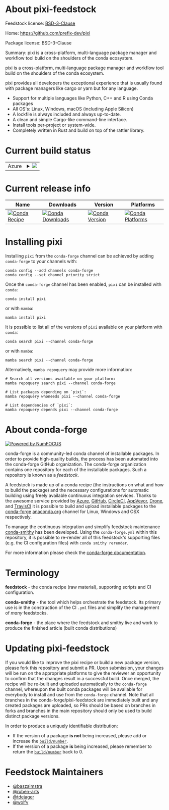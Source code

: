About pixi-feedstock
====================

Feedstock license: [BSD-3-Clause](https://github.com/conda-forge/pixi-feedstock/blob/main/LICENSE.txt)

Home: https://github.com/prefix-dev/pixi

Package license: BSD-3-Clause

Summary: pixi is a cross-platform, multi-language package manager and workflow tool build on the shoulders of the conda ecosystem.

pixi is a cross-platform, multi-language package manager and workflow tool build on the shoulders of the conda ecosystem.

pixi provides all developers the exceptional experience that is usually found with package managers like cargo or yarn but for any language.



- Support for multiple languages like Python, C++ and R using Conda packages
- All OS's: Linux, Windows, macOS (including Apple Silicon)
- A lockfile is always included and always up-to-date.
- A clean and simple Cargo-like command-line interface.
- Install tools per-project or system-wide.
- Completely written in Rust and build on top of the rattler library.


Current build status
====================


<table>
    
  <tr>
    <td>Azure</td>
    <td>
      <details>
        <summary>
          <a href="https://dev.azure.com/conda-forge/feedstock-builds/_build/latest?definitionId=19563&branchName=main">
            <img src="https://dev.azure.com/conda-forge/feedstock-builds/_apis/build/status/pixi-feedstock?branchName=main">
          </a>
        </summary>
        <table>
          <thead><tr><th>Variant</th><th>Status</th></tr></thead>
          <tbody><tr>
              <td>linux_64</td>
              <td>
                <a href="https://dev.azure.com/conda-forge/feedstock-builds/_build/latest?definitionId=19563&branchName=main">
                  <img src="https://dev.azure.com/conda-forge/feedstock-builds/_apis/build/status/pixi-feedstock?branchName=main&jobName=linux&configuration=linux%20linux_64_" alt="variant">
                </a>
              </td>
            </tr><tr>
              <td>linux_aarch64</td>
              <td>
                <a href="https://dev.azure.com/conda-forge/feedstock-builds/_build/latest?definitionId=19563&branchName=main">
                  <img src="https://dev.azure.com/conda-forge/feedstock-builds/_apis/build/status/pixi-feedstock?branchName=main&jobName=linux&configuration=linux%20linux_aarch64_" alt="variant">
                </a>
              </td>
            </tr><tr>
              <td>linux_ppc64le</td>
              <td>
                <a href="https://dev.azure.com/conda-forge/feedstock-builds/_build/latest?definitionId=19563&branchName=main">
                  <img src="https://dev.azure.com/conda-forge/feedstock-builds/_apis/build/status/pixi-feedstock?branchName=main&jobName=linux&configuration=linux%20linux_ppc64le_" alt="variant">
                </a>
              </td>
            </tr><tr>
              <td>osx_64</td>
              <td>
                <a href="https://dev.azure.com/conda-forge/feedstock-builds/_build/latest?definitionId=19563&branchName=main">
                  <img src="https://dev.azure.com/conda-forge/feedstock-builds/_apis/build/status/pixi-feedstock?branchName=main&jobName=osx&configuration=osx%20osx_64_" alt="variant">
                </a>
              </td>
            </tr><tr>
              <td>osx_arm64</td>
              <td>
                <a href="https://dev.azure.com/conda-forge/feedstock-builds/_build/latest?definitionId=19563&branchName=main">
                  <img src="https://dev.azure.com/conda-forge/feedstock-builds/_apis/build/status/pixi-feedstock?branchName=main&jobName=osx&configuration=osx%20osx_arm64_" alt="variant">
                </a>
              </td>
            </tr><tr>
              <td>win_64</td>
              <td>
                <a href="https://dev.azure.com/conda-forge/feedstock-builds/_build/latest?definitionId=19563&branchName=main">
                  <img src="https://dev.azure.com/conda-forge/feedstock-builds/_apis/build/status/pixi-feedstock?branchName=main&jobName=win&configuration=win%20win_64_" alt="variant">
                </a>
              </td>
            </tr>
          </tbody>
        </table>
      </details>
    </td>
  </tr>
</table>

Current release info
====================

| Name | Downloads | Version | Platforms |
| --- | --- | --- | --- |
| [![Conda Recipe](https://img.shields.io/badge/recipe-pixi-green.svg)](https://anaconda.org/conda-forge/pixi) | [![Conda Downloads](https://img.shields.io/conda/dn/conda-forge/pixi.svg)](https://anaconda.org/conda-forge/pixi) | [![Conda Version](https://img.shields.io/conda/vn/conda-forge/pixi.svg)](https://anaconda.org/conda-forge/pixi) | [![Conda Platforms](https://img.shields.io/conda/pn/conda-forge/pixi.svg)](https://anaconda.org/conda-forge/pixi) |

Installing pixi
===============

Installing `pixi` from the `conda-forge` channel can be achieved by adding `conda-forge` to your channels with:

```
conda config --add channels conda-forge
conda config --set channel_priority strict
```

Once the `conda-forge` channel has been enabled, `pixi` can be installed with `conda`:

```
conda install pixi
```

or with `mamba`:

```
mamba install pixi
```

It is possible to list all of the versions of `pixi` available on your platform with `conda`:

```
conda search pixi --channel conda-forge
```

or with `mamba`:

```
mamba search pixi --channel conda-forge
```

Alternatively, `mamba repoquery` may provide more information:

```
# Search all versions available on your platform:
mamba repoquery search pixi --channel conda-forge

# List packages depending on `pixi`:
mamba repoquery whoneeds pixi --channel conda-forge

# List dependencies of `pixi`:
mamba repoquery depends pixi --channel conda-forge
```


About conda-forge
=================

[![Powered by
NumFOCUS](https://img.shields.io/badge/powered%20by-NumFOCUS-orange.svg?style=flat&colorA=E1523D&colorB=007D8A)](https://numfocus.org)

conda-forge is a community-led conda channel of installable packages.
In order to provide high-quality builds, the process has been automated into the
conda-forge GitHub organization. The conda-forge organization contains one repository
for each of the installable packages. Such a repository is known as a *feedstock*.

A feedstock is made up of a conda recipe (the instructions on what and how to build
the package) and the necessary configurations for automatic building using freely
available continuous integration services. Thanks to the awesome service provided by
[Azure](https://azure.microsoft.com/en-us/services/devops/), [GitHub](https://github.com/),
[CircleCI](https://circleci.com/), [AppVeyor](https://www.appveyor.com/),
[Drone](https://cloud.drone.io/welcome), and [TravisCI](https://travis-ci.com/)
it is possible to build and upload installable packages to the
[conda-forge](https://anaconda.org/conda-forge) [anaconda.org](https://anaconda.org/)
channel for Linux, Windows and OSX respectively.

To manage the continuous integration and simplify feedstock maintenance
[conda-smithy](https://github.com/conda-forge/conda-smithy) has been developed.
Using the ``conda-forge.yml`` within this repository, it is possible to re-render all of
this feedstock's supporting files (e.g. the CI configuration files) with ``conda smithy rerender``.

For more information please check the [conda-forge documentation](https://conda-forge.org/docs/).

Terminology
===========

**feedstock** - the conda recipe (raw material), supporting scripts and CI configuration.

**conda-smithy** - the tool which helps orchestrate the feedstock.
                   Its primary use is in the construction of the CI ``.yml`` files
                   and simplify the management of *many* feedstocks.

**conda-forge** - the place where the feedstock and smithy live and work to
                  produce the finished article (built conda distributions)


Updating pixi-feedstock
=======================

If you would like to improve the pixi recipe or build a new
package version, please fork this repository and submit a PR. Upon submission,
your changes will be run on the appropriate platforms to give the reviewer an
opportunity to confirm that the changes result in a successful build. Once
merged, the recipe will be re-built and uploaded automatically to the
`conda-forge` channel, whereupon the built conda packages will be available for
everybody to install and use from the `conda-forge` channel.
Note that all branches in the conda-forge/pixi-feedstock are
immediately built and any created packages are uploaded, so PRs should be based
on branches in forks and branches in the main repository should only be used to
build distinct package versions.

In order to produce a uniquely identifiable distribution:
 * If the version of a package **is not** being increased, please add or increase
   the [``build/number``](https://docs.conda.io/projects/conda-build/en/latest/resources/define-metadata.html#build-number-and-string).
 * If the version of a package **is** being increased, please remember to return
   the [``build/number``](https://docs.conda.io/projects/conda-build/en/latest/resources/define-metadata.html#build-number-and-string)
   back to 0.

Feedstock Maintainers
=====================

* [@baszalmstra](https://github.com/baszalmstra/)
* [@ruben-arts](https://github.com/ruben-arts/)
* [@tdejager](https://github.com/tdejager/)
* [@wolfv](https://github.com/wolfv/)


<!-- dummy commit to enable rerendering -->

